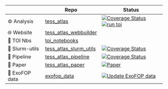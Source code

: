|                | Repo                                                                           | Status                                                                                                                                                                                            | 
|----------------|--------------------------------------------------------------------------------|---------------------------------------------------------------------------------------------------------------------------------------------------------------------------------------------------|
| ⚙️  Analysis   | [tess_atlas](https://github.com/tess-atlas/tess-atlas)                         | [![Coverage Status](https://coveralls.io/repos/github/tess-atlas/tess-atlas/badge.svg)](https://coveralls.io/github/tess-atlas/tess-atlas) [![run toi](https://github.com/tess-atlas/tess-atlas/actions/workflows/run_toi.yml/badge.svg)](https://github.com/tess-atlas/tess-atlas/actions/workflows/run_toi.yml)                               | 
| 🌐 Website     |  [tess_atlas_webbuilder](https://github.com/tess-atlas/tess_atlas_webbuilder)  |                                                                                                                                                                                                   | 
| 📒 TOI Nbs     | [toi_notebooks](https://github.com/tess-atlas/toi_notebooks)                   |                                                                                                                                                                                                   | 
| 🚂 Slurm-utils | [tess_atlas_slurm_utils](https://github.com/tess-atlas/tess_atlas_slurm_utils) | [![Coverage Status](https://coveralls.io/repos/github/tess-atlas/tess_atlas_slurm_utils/badge.svg)](https://coveralls.io/github/tess-atlas/tess_atlas_slurm_utils)                                | 
| 🔄 Pipeline    | [tess_atlas_pipeline](https://github.com/tess-atlas/tess_atlas_pipeline)       | [![Coverage Status](https://coveralls.io/repos/github/tess-atlas/tess_atlas_pipeline/badge.svg?branch=main)](https://coveralls.io/github/tess-atlas/tess_atlas_pipeline?branch=main)              | 
| 📝 Paper       | [tess_atlas_paper](https://github.com/tess-atlas/tess_atlas_paper)             | [![Paper](https://github.com/tess-atlas/tess_atlas_paper/actions/workflows/build.yml/badge.svg?branch=main)](https://github.com/tess-atlas/tess_atlas_paper/actions/workflows/build.yml)          | 
| 💾 ExoFOP data | [exofop_data](https://github.com/tess-atlas/exofop_data)                       | [![Update ExoFOP data](https://github.com/tess-atlas/exofop_data/actions/workflows/update_dataset.yml/badge.svg)](https://github.com/tess-atlas/exofop_data/actions/workflows/update_dataset.yml) |



